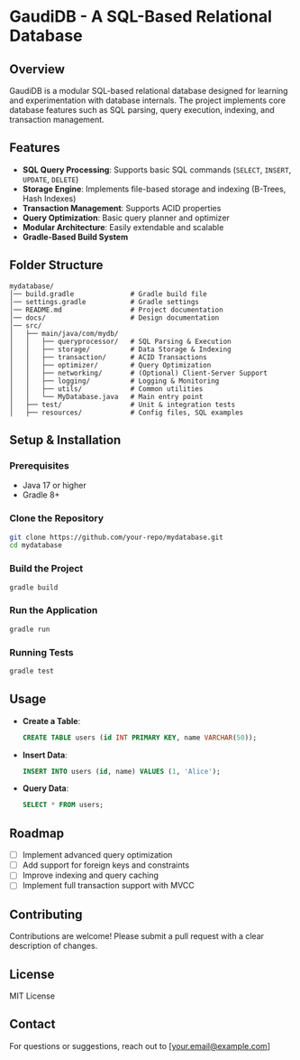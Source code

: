 # GaudiDB - A SQL-Based Relational Database

## Overview
GaudiDB is a modular SQL-based relational database designed for learning and experimentation with database internals. The project implements core database features such as SQL parsing, query execution, indexing, and transaction management.

## Features
- **SQL Query Processing**: Supports basic SQL commands (`SELECT`, `INSERT`, `UPDATE`, `DELETE`)
- **Storage Engine**: Implements file-based storage and indexing (B-Trees, Hash Indexes)
- **Transaction Management**: Supports ACID properties
- **Query Optimization**: Basic query planner and optimizer
- **Modular Architecture**: Easily extendable and scalable
- **Gradle-Based Build System**

## Folder Structure
```
mydatabase/
│── build.gradle              # Gradle build file
│── settings.gradle           # Gradle settings
│── README.md                 # Project documentation
│── docs/                     # Design documentation
│── src/
│   ├── main/java/com/mydb/
│   │   ├── queryprocessor/   # SQL Parsing & Execution
│   │   ├── storage/          # Data Storage & Indexing
│   │   ├── transaction/      # ACID Transactions
│   │   ├── optimizer/        # Query Optimization
│   │   ├── networking/       # (Optional) Client-Server Support
│   │   ├── logging/          # Logging & Monitoring
│   │   ├── utils/            # Common utilities
│   │   └── MyDatabase.java   # Main entry point
│   ├── test/                 # Unit & integration tests
│   ├── resources/            # Config files, SQL examples
```

## Setup & Installation
### Prerequisites
- Java 17 or higher
- Gradle 8+

### Clone the Repository
```sh
git clone https://github.com/your-repo/mydatabase.git
cd mydatabase
```

### Build the Project
```sh
gradle build
```

### Run the Application
```sh
gradle run
```

### Running Tests
```sh
gradle test
```

## Usage
- **Create a Table**:
  ```sql
  CREATE TABLE users (id INT PRIMARY KEY, name VARCHAR(50));
  ```
- **Insert Data**:
  ```sql
  INSERT INTO users (id, name) VALUES (1, 'Alice');
  ```
- **Query Data**:
  ```sql
  SELECT * FROM users;
  ```

## Roadmap
- [ ] Implement advanced query optimization
- [ ] Add support for foreign keys and constraints
- [ ] Improve indexing and query caching
- [ ] Implement full transaction support with MVCC

## Contributing
Contributions are welcome! Please submit a pull request with a clear description of changes.

## License
MIT License

## Contact
For questions or suggestions, reach out to [your.email@example.com]

